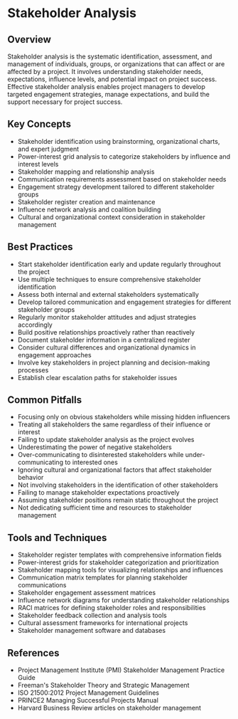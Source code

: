# Stakeholder Analysis

## Overview

Stakeholder analysis is the systematic identification, assessment, and management of individuals, groups, or organizations that can affect or are affected by a project. It involves understanding stakeholder needs, expectations, influence levels, and potential impact on project success. Effective stakeholder analysis enables project managers to develop targeted engagement strategies, manage expectations, and build the support necessary for project success.

## Key Concepts

- Stakeholder identification using brainstorming, organizational charts, and expert judgment
- Power-interest grid analysis to categorize stakeholders by influence and interest levels
- Stakeholder mapping and relationship analysis
- Communication requirements assessment based on stakeholder needs
- Engagement strategy development tailored to different stakeholder groups
- Stakeholder register creation and maintenance
- Influence network analysis and coalition building
- Cultural and organizational context consideration in stakeholder management

## Best Practices

- Start stakeholder identification early and update regularly throughout the project
- Use multiple techniques to ensure comprehensive stakeholder identification
- Assess both internal and external stakeholders systematically
- Develop tailored communication and engagement strategies for different stakeholder groups
- Regularly monitor stakeholder attitudes and adjust strategies accordingly
- Build positive relationships proactively rather than reactively
- Document stakeholder information in a centralized register
- Consider cultural differences and organizational dynamics in engagement approaches
- Involve key stakeholders in project planning and decision-making processes
- Establish clear escalation paths for stakeholder issues

## Common Pitfalls

- Focusing only on obvious stakeholders while missing hidden influencers
- Treating all stakeholders the same regardless of their influence or interest
- Failing to update stakeholder analysis as the project evolves
- Underestimating the power of negative stakeholders
- Over-communicating to disinterested stakeholders while under-communicating to interested ones
- Ignoring cultural and organizational factors that affect stakeholder behavior
- Not involving stakeholders in the identification of other stakeholders
- Failing to manage stakeholder expectations proactively
- Assuming stakeholder positions remain static throughout the project
- Not dedicating sufficient time and resources to stakeholder management

## Tools and Techniques

- Stakeholder register templates with comprehensive information fields
- Power-interest grids for stakeholder categorization and prioritization
- Stakeholder mapping tools for visualizing relationships and influences
- Communication matrix templates for planning stakeholder communications
- Stakeholder engagement assessment matrices
- Influence network diagrams for understanding stakeholder relationships
- RACI matrices for defining stakeholder roles and responsibilities
- Stakeholder feedback collection and analysis tools
- Cultural assessment frameworks for international projects
- Stakeholder management software and databases

## References

- Project Management Institute (PMI) Stakeholder Management Practice Guide
- Freeman's Stakeholder Theory and Strategic Management
- ISO 21500:2012 Project Management Guidelines
- PRINCE2 Managing Successful Projects Manual
- Harvard Business Review articles on stakeholder management